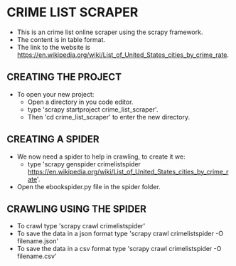 # CRIME LIST SCRAPER
- This is an crime list online scraper using the scrapy framework.
- The content is in table format.
- The link to the website is https://en.wikipedia.org/wiki/List_of_United_States_cities_by_crime_rate.
## CREATING THE PROJECT
- To open your new project:
  - Open a directory in you code editor.
  - type 'scrapy startproject crime_list_scraper'.
  - Then 'cd crime_list_scraper' to enter the new directory.
## CREATING A SPIDER
- We now need a spider to help in crawling, to create it we:
  - type 'scrapy genspider crimelistspider https://en.wikipedia.org/wiki/List_of_United_States_cities_by_crime_rate'.
- Open the ebookspider.py file in the spider folder.
## CRAWLING USING THE SPIDER
- To crawl type 'scrapy crawl crimelistspider'
- To save the data in a json format type 'scrapy crawl crimelistspider -O filename.json'
- To save the data in a csv format type 'scrapy crawl crimelistspider -O filename.csv'
